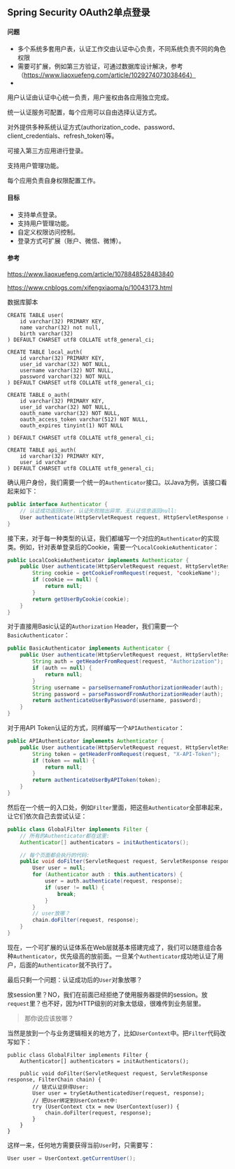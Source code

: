 ## Spring Security OAuth2单点登录

#### 问题

* 多个系统多套用户表，认证工作交由认证中心负责，不同系统负责不同的角色权限
* 需要可扩展，例如第三方验证，可通过数据库设计解决，参考（https://www.liaoxuefeng.com/article/1029274073038464）
* 

用户认证由认证中心统一负责，用户鉴权由各应用独立完成。

统一认证服务可配置，每个应用可以自由选择认证方式。

对外提供多种系统认证方式(authorization_code、password、client_credentials、refresh_token)等。

可接入第三方应用进行登录。

支持用户管理功能。

每个应用负责自身权限配置工作。



#### 目标

* 支持单点登录。
* 支持用户管理功能。
* 自定义权限访问控制。
* 登录方式可扩展（账户、微信、微博）。





#### 参考

https://www.liaoxuefeng.com/article/1078848528483840

https://www.cnblogs.com/xifengxiaoma/p/10043173.html

数据库脚本

```mysql
CREATE TABLE user(
    id varchar(32) PRIMARY KEY,
    name varchar(32) not null,
    birth varchar(32)
) DEFAULT CHARSET utf8 COLLATE utf8_general_ci;

CREATE TABLE local_auth(
    id varchar(32) PRIMARY KEY,
    user_id varchar(32) NOT NULL,
    username varchar(32) NOT NULL,
    password varchar(32) NOT NULL
) DEFAULT CHARSET utf8 COLLATE utf8_general_ci;

CREATE TABLE o_auth(
    id varchar(32) PRIMARY KEY,
    user_id varchar(32) NOT NULL,
    oauth_name varchar(32) NOT NULL,
    oauth_access_token varchar(512) NOT NULL,
    oauth_expires tinyint(1) NOT NULL

) DEFAULT CHARSET utf8 COLLATE utf8_general_ci;

CREATE TABLE api_auth(
    id varchar(32) PRIMARY KEY,
    user_id varchar
) DEFAULT CHARSET utf8 COLLATE utf8_general_ci;
```

确认用户身份，我们需要一个统一的`Authenticator`接口。以Java为例，该接口看起来如下：

```java
public interface Authenticator {
    // 认证成功返回User，认证失败抛出异常，无认证信息返回null:
    User authenticate(HttpServletRequest request, HttpServletResponse response) throws AuthenticateException;
}
```

接下来，对于每一种类型的认证，我们都编写一个对应的`Authenticator`的实现类。例如，针对表单登录后的Cookie，需要一个`LocalCookieAuthenticator`：

```java
public LocalCookieAuthenticator implements Authenticator {
    public User authenticate(HttpServletRequest request, HttpServletResponse response) {
        String cookie = getCookieFromRequest(request, 'cookieName');
        if (cookie == null) {
            return null;
        }
        return getUserByCookie(cookie);
    }
}
```

对于直接用Basic认证的`Authorization` Header，我们需要一个`BasicAuthenticator`：

```java
public BasicAuthenticator implements Authenticator {
    public User authenticate(HttpServletRequest request, HttpServletResponse response) {
        String auth = getHeaderFromRequest(request, "Authorization");
        if (auth == null) {
            return null;
        }
        String username = parseUsernameFromAuthorizationHeader(auth);
        String password = parsePasswordFromAuthorizationHeader(auth);
        return authenticateUserByPassword(username, password);
    }
}
```

对于用API Token认证的方式，同样编写一个`APIAuthenticator`：

```java
public APIAuthenticator implements Authenticator {
    public User authenticate(HttpServletRequest request, HttpServletResponse response) {
        String token = getHeaderFromRequest(request, "X-API-Token");
        if (token == null) {
            return null;
        }
        return authenticateUserByAPIToken(token);
    }
}
```

然后在一个统一的入口处，例如`Filter`里面，把这些`Authenticator`全部串起来，让它们依次自己去尝试认证：

```java
public class GlobalFilter implements Filter {
    // 所有的Authenticator都在这里:
    Authenticator[] authenticators = initAuthenticators();

    // 每个页面都会执行的代码:
    public void doFilter(ServletRequest request, ServletResponse response, FilterChain chain) {
        User user = null;
        for (Authenticator auth : this.authenticators) {
            user = auth.authenticate(request, response);
            if (user != null) {
                break;
            }
        }
        // user放哪？
        chain.doFilter(request, response);
    }
}
```

现在，一个可扩展的认证体系在Web层就基本搭建完成了，我们可以随意组合各种`Authenticator`，优先级高的放前面。一旦某个`Authenticator`成功地认证了用户，后面的`Authenticator`就不执行了。

最后只剩一个问题：认证成功后的`User`对象放哪？

放session里？NO，我们在前面已经拒绝了使用服务器提供的session。放`request`里？也不好，因为HTTP级别的对象太低级，很难传到业务层里。

> 那你说应该放哪？

当然是放到一个与业务逻辑相关的地方了，比如`UserContext`中。把`Filter`代码改写如下：

```
public class GlobalFilter implements Filter {
    Authenticator[] authenticators = initAuthenticators();

    public void doFilter(ServletRequest request, ServletResponse response, FilterChain chain) {
        // 链式认证获得User:
        User user = tryGetAuthenticatedUser(request, response);
        // 把User绑定到UserContext中:
        try (UserContext ctx = new UserContext(user)) {
            chain.doFilter(request, response);
        }
    }
}
```

这样一来，任何地方需要获得当前`User`时，只需要写：

```java
User user = UserContext.getCurrentUser();
```

